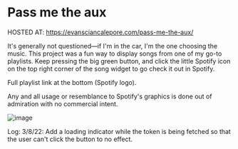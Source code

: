 # Pass me the aux

HOSTED AT: https://evansciancalepore.com/pass-me-the-aux/

It's generally not questioned—if I'm in the car, I'm the one choosing the music. This project was a fun way to display songs from one of my go-to playlists. Keep pressing the big green button, and click the little Spotify icon on the top right corner of the song widget to go check it out in Spotify.

Full playlist link at the bottom (Spotify logo).

Any and all usage or resemblance to Spotify's graphics is done out of admiration with no commercial intent.

![image](https://user-images.githubusercontent.com/34558352/154240398-3c6bdaeb-3ccc-4ec7-a1f9-87d35f63066f.png)

Log:
3/8/22: Add a loading indicator while the token is being fetched so that the user can't click the button to no effect.
